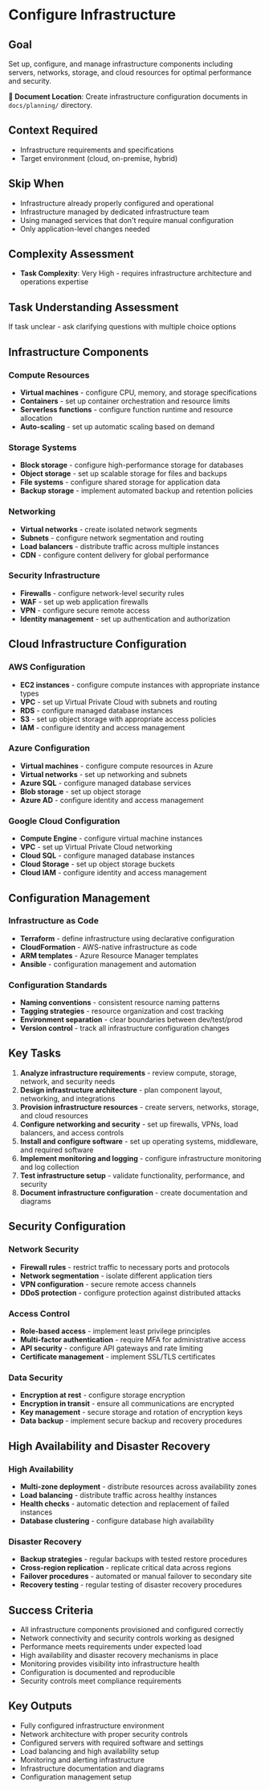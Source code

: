 # Configure Infrastructure

## Goal
Set up, configure, and manage infrastructure components including servers, networks, storage, and cloud resources for optimal performance and security.

**📁 Document Location**: Create infrastructure configuration documents in `docs/planning/` directory.

## Context Required
- Infrastructure requirements and specifications
- Target environment (cloud, on-premise, hybrid)

## Skip When
- Infrastructure already properly configured and operational
- Infrastructure managed by dedicated infrastructure team
- Using managed services that don't require manual configuration
- Only application-level changes needed

## Complexity Assessment
- **Task Complexity**: Very High - requires infrastructure architecture and operations expertise

## Task Understanding Assessment
If task unclear - ask clarifying questions with multiple choice options

## Infrastructure Components

### Compute Resources
- **Virtual machines** - configure CPU, memory, and storage specifications
- **Containers** - set up container orchestration and resource limits
- **Serverless functions** - configure function runtime and resource allocation
- **Auto-scaling** - set up automatic scaling based on demand

### Storage Systems
- **Block storage** - configure high-performance storage for databases
- **Object storage** - set up scalable storage for files and backups
- **File systems** - configure shared storage for application data
- **Backup storage** - implement automated backup and retention policies

### Networking
- **Virtual networks** - create isolated network segments
- **Subnets** - configure network segmentation and routing
- **Load balancers** - distribute traffic across multiple instances
- **CDN** - configure content delivery for global performance

### Security Infrastructure
- **Firewalls** - configure network-level security rules
- **WAF** - set up web application firewalls
- **VPN** - configure secure remote access
- **Identity management** - set up authentication and authorization

## Cloud Infrastructure Configuration

### AWS Configuration
- **EC2 instances** - configure compute instances with appropriate instance types
- **VPC** - set up Virtual Private Cloud with subnets and routing
- **RDS** - configure managed database instances
- **S3** - set up object storage with appropriate access policies
- **IAM** - configure identity and access management

### Azure Configuration
- **Virtual machines** - configure compute resources in Azure
- **Virtual networks** - set up networking and subnets
- **Azure SQL** - configure managed database services
- **Blob storage** - set up object storage
- **Azure AD** - configure identity and access management

### Google Cloud Configuration
- **Compute Engine** - configure virtual machine instances
- **VPC** - set up Virtual Private Cloud networking
- **Cloud SQL** - configure managed database instances
- **Cloud Storage** - set up object storage buckets
- **Cloud IAM** - configure identity and access management

## Configuration Management

### Infrastructure as Code
- **Terraform** - define infrastructure using declarative configuration
- **CloudFormation** - AWS-native infrastructure as code
- **ARM templates** - Azure Resource Manager templates
- **Ansible** - configuration management and automation

### Configuration Standards
- **Naming conventions** - consistent resource naming patterns
- **Tagging strategies** - resource organization and cost tracking
- **Environment separation** - clear boundaries between dev/test/prod
- **Version control** - track all infrastructure configuration changes

## Key Tasks
1. **Analyze infrastructure requirements** - review compute, storage, network, and security needs
2. **Design infrastructure architecture** - plan component layout, networking, and integrations
3. **Provision infrastructure resources** - create servers, networks, storage, and cloud resources
4. **Configure networking and security** - set up firewalls, VPNs, load balancers, and access controls
5. **Install and configure software** - set up operating systems, middleware, and required software
6. **Implement monitoring and logging** - configure infrastructure monitoring and log collection
7. **Test infrastructure setup** - validate functionality, performance, and security
8. **Document infrastructure configuration** - create documentation and diagrams

## Security Configuration

### Network Security
- **Firewall rules** - restrict traffic to necessary ports and protocols
- **Network segmentation** - isolate different application tiers
- **VPN configuration** - secure remote access channels
- **DDoS protection** - configure protection against distributed attacks

### Access Control
- **Role-based access** - implement least privilege principles
- **Multi-factor authentication** - require MFA for administrative access
- **API security** - configure API gateways and rate limiting
- **Certificate management** - implement SSL/TLS certificates

### Data Security
- **Encryption at rest** - configure storage encryption
- **Encryption in transit** - ensure all communications are encrypted
- **Key management** - secure storage and rotation of encryption keys
- **Data backup** - implement secure backup and recovery procedures

## High Availability and Disaster Recovery

### High Availability
- **Multi-zone deployment** - distribute resources across availability zones
- **Load balancing** - distribute traffic across healthy instances
- **Health checks** - automatic detection and replacement of failed instances
- **Database clustering** - configure database high availability

### Disaster Recovery
- **Backup strategies** - regular backups with tested restore procedures
- **Cross-region replication** - replicate critical data across regions
- **Failover procedures** - automated or manual failover to secondary site
- **Recovery testing** - regular testing of disaster recovery procedures

## Success Criteria
- All infrastructure components provisioned and configured correctly
- Network connectivity and security controls working as designed
- Performance meets requirements under expected load
- High availability and disaster recovery mechanisms in place
- Monitoring provides visibility into infrastructure health
- Configuration is documented and reproducible
- Security controls meet compliance requirements

## Key Outputs
- Fully configured infrastructure environment
- Network architecture with proper security controls
- Configured servers with required software and settings
- Load balancing and high availability setup
- Monitoring and alerting infrastructure
- Infrastructure documentation and diagrams
- Configuration management setup 
